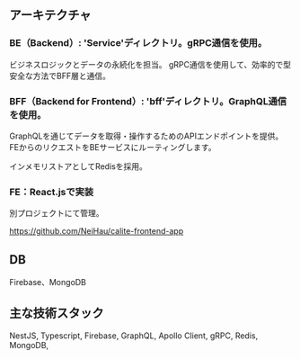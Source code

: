 ## アーキテクチャ

### BE（Backend）: 'Service'ディレクトリ。gRPC通信を使用。

ビジネスロジックとデータの永続化を担当。
gRPC通信を使用して、効率的で型安全な方法でBFF層と通信。

### BFF（Backend for Frontend）: 'bff'ディレクトリ。GraphQL通信を使用。

GraphQLを通じてデータを取得・操作するためのAPIエンドポイントを提供。
FEからのリクエストをBEサービスにルーティングします。

インメモリストアとしてRedisを採用。

### FE：React.jsで実装

別プロジェクトにて管理。

https://github.com/NeiHau/calite-frontend-app

## DB

Firebase、MongoDB

## 主な技術スタック

NestJS,
Typescript,
Firebase,
GraphQL,
Apollo Client,
gRPC,
Redis,
MongoDB,
